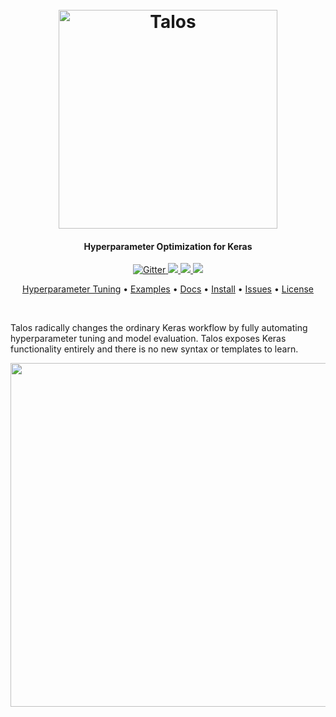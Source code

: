 <h1 align="center">
  <br>
  <a href="http://autonom.io"><img src="https://raw.githubusercontent.com/autonomio/talos/master/logo.png" alt="Talos" width="350"></a>
  <br>
</h1>

<h4 align="center">Hyperparameter Optimization for Keras</h4>

<p align="center">
  <a href="https://badge.fury.io/js/electron-markdownify">
    <img src="https://badge.fury.io/js/electron-markdownify.svg" alt="Gitter">
  </a>
  
  <a href="https://gitter.im/amitmerchant1990/electron-markdownify">
    <img src="https://badges.gitter.im/amitmerchant1990/electron-markdownify.svg">
  </a>
  
  <a href="https://saythanks.io/to/amitmerchant1990">
      <img src="https://img.shields.io/badge/SayThanks.io-%E2%98%BC-1EAEDB.svg">
  </a>
  
  <a href="https://www.paypal.me/AmitMerchant">
    <img src="https://img.shields.io/badge/$-donate-ff69b4.svg?maxAge=2592000&amp;style=flat">
  </a>

</p>

<p align="center">
  <a href="#key-features">Hyperparameter Tuning</a> •
  <a href="#how-to-use">Examples</a> •
  <a href="#download">Docs</a> •
  <a href="#credits">Install</a> •
  <a href="#related">Issues</a> •
  <a href="#license">License</a>
</p>
<br>

Talos radically changes the ordinary Keras workflow by fully automating hyperparameter tuning and model evaluation. Talos exposes Keras functionality entirely and there is no new syntax or templates to learn.

<p align="center">
<img src='https://i.ibb.co/3NFH646/keras-model-to-talos.gif' width=550px>
</p>
